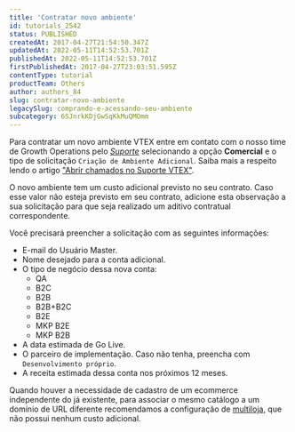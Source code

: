 ```yaml
---
title: 'Contratar novo ambiente'
id: tutorials_2542
status: PUBLISHED
createdAt: 2017-04-27T21:54:50.347Z
updatedAt: 2022-05-11T14:52:53.701Z
publishedAt: 2022-05-11T14:52:53.701Z
firstPublishedAt: 2017-04-27T23:03:51.595Z
contentType: tutorial
productTeam: Others
author: authors_84
slug: contratar-novo-ambiente
legacySlug: comprando-e-acessando-seu-ambiente
subcategory: 6SJnrkKDjGwSqKkMuQMOmm
---
```


Para contratar um novo ambiente VTEX entre em contato com o nosso time de Growth Operations pelo *[Suporte](https://help.vtex.com/pt/support)* selecionando a opção **Comercial** e o tipo de solicitação `Criação de Ambiente Adicional`. Saiba mais a respeito lendo o artigo ["Abrir chamados no Suporte VTEX"](https://help.vtex.com/pt/tutorial/abrir-chamados-para-o-suporte-vtex--16yOEqpO32UQYygSmMSSAM).

O novo ambiente tem um custo adicional previsto no seu contrato. Caso esse valor não esteja previsto em seu contrato, adicione esta observação a sua solicitação para que seja realizado um aditivo contratual correspondente.

Você precisará preencher a solicitação com as seguintes informações:

- E-mail do Usuário Master.
- Nome desejado para a conta adicional.
- O tipo de negócio dessa nova conta:
   * QA
   * B2C
   * B2B
   * B2B+B2C
   * B2E
   * MKP B2E
   * MKP B2B
- A data estimada de Go Live.
- O parceiro de implementação. Caso não tenha, preencha com `Desenvolvimento próprio`.
- A receita estimada dessa conta nos próximos 12 meses.

Quando houver a necessidade de cadastro de um ecommerce independente do já existente, para associar o mesmo catálogo a um domínio de URL diferente recomendamos a configuração de [multiloja](https://help.vtex.com/pt/tutorial/como-criar-multiloja-multidominio--tutorials_510), que não possui nenhum custo adicional.
